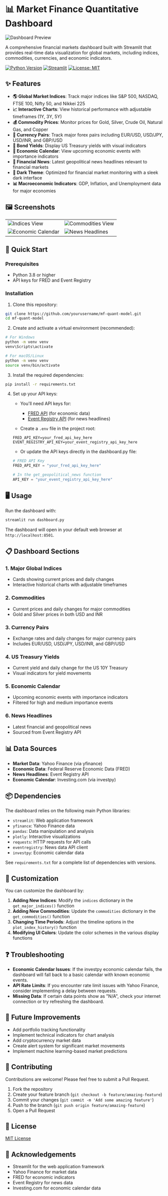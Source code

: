 # 📊 Market Finance Quantitative Dashboard

![Dashboard Preview](https://via.placeholder.com/800x400?text=Market+Finance+Dashboard+Preview)

A comprehensive financial markets dashboard built with Streamlit that provides real-time data visualization for global markets, including indices, commodities, currencies, and economic indicators.

[![Python Version](https://img.shields.io/badge/python-3.8%2B-blue)](https://www.python.org/downloads/)
[![Streamlit](https://img.shields.io/badge/Streamlit-1.31.0-FF4B4B)](https://streamlit.io/)
[![License: MIT](https://img.shields.io/badge/License-MIT-yellow.svg)](https://opensource.org/licenses/MIT)

## ✨ Features

- **🌎 Global Market Indices**: Track major indices like S&P 500, NASDAQ, FTSE 100, Nifty 50, and Nikkei 225
- **📈 Interactive Charts**: View historical performance with adjustable timeframes (1Y, 3Y, 5Y)
- **💰 Commodity Prices**: Monitor prices for Gold, Silver, Crude Oil, Natural Gas, and Copper
- **💱 Currency Pairs**: Track major forex pairs including EUR/USD, USD/JPY, USD/INR, and GBP/USD
- **📝 Bond Yields**: Display US Treasury yields with visual indicators
- **📅 Economic Calendar**: View upcoming economic events with importance indicators
- **📰 Financial News**: Latest geopolitical news headlines relevant to financial markets
- **🌙 Dark Theme**: Optimized for financial market monitoring with a sleek dark interface
- **📊 Macroeconomic Indicators**: GDP, Inflation, and Unemployment data for major economies

## 🖼️ Screenshots

<table>
  <tr>
    <td><img src="https://via.placeholder.com/400x200?text=Indices+View" alt="Indices View"/></td>
    <td><img src="https://via.placeholder.com/400x200?text=Commodities+View" alt="Commodities View"/></td>
  </tr>
  <tr>
    <td><img src="https://via.placeholder.com/400x200?text=Economic+Calendar" alt="Economic Calendar"/></td>
    <td><img src="https://via.placeholder.com/400x200?text=News+Headlines" alt="News Headlines"/></td>
  </tr>
</table>

## 🚀 Quick Start

### Prerequisites

- Python 3.8 or higher
- API keys for FRED and Event Registry

### Installation

1. Clone this repository:
```bash
git clone https://github.com/yourusername/mf-quant-model.git
cd mf-quant-model
```

2. Create and activate a virtual environment (recommended):
```bash
# For Windows
python -m venv venv
venv\Scripts\activate

# For macOS/Linux
python -m venv venv
source venv/bin/activate
```

3. Install the required dependencies:
```bash
pip install -r requirements.txt
```

4. Set up your API keys:
   - You'll need API keys for:
     - [FRED API](https://fred.stlouisfed.org/docs/api/api_key.html) (for economic data)
     - [Event Registry API](https://eventregistry.org/documentation/api) (for news headlines)
   
   - Create a `.env` file in the project root:
   ```
   FRED_API_KEY=your_fred_api_key_here
   EVENT_REGISTRY_API_KEY=your_event_registry_api_key_here
   ```
   
   - Or update the API keys directly in the dashboard.py file:
   ```python
   # FRED API Key
   FRED_API_KEY = "your_fred_api_key_here"
   
   # In the get_geopolitical_news function
   API_KEY = "your_event_registry_api_key_here"
   ```

## 🖥️ Usage

Run the dashboard with:
```bash
streamlit run dashboard.py
```

The dashboard will open in your default web browser at `http://localhost:8501`.

## 📋 Dashboard Sections

### 1. Major Global Indices
- Cards showing current prices and daily changes
- Interactive historical charts with adjustable timeframes
   
### 2. Commodities
- Current prices and daily changes for major commodities
- Gold and Silver prices in both USD and INR
   
### 3. Currency Pairs
- Exchange rates and daily changes for major currency pairs
- Includes EUR/USD, USD/JPY, USD/INR, and GBP/USD
   
### 4. US Treasury Yields
- Current yield and daily change for the US 10Y Treasury
- Visual indicators for yield movements
   
### 5. Economic Calendar
- Upcoming economic events with importance indicators
- Filtered for high and medium importance events
   
### 6. News Headlines
- Latest financial and geopolitical news
- Sourced from Event Registry API

## 📊 Data Sources

- **Market Data**: Yahoo Finance (via yfinance)
- **Economic Data**: Federal Reserve Economic Data (FRED)
- **News Headlines**: Event Registry API
- **Economic Calendar**: Investing.com (via investpy)

## 📦 Dependencies

The dashboard relies on the following main Python libraries:
- `streamlit`: Web application framework
- `yfinance`: Yahoo Finance data
- `pandas`: Data manipulation and analysis
- `plotly`: Interactive visualizations
- `requests`: HTTP requests for API calls
- `eventregistry`: News data API client
- `investpy`: Economic calendar data

See `requirements.txt` for a complete list of dependencies with versions.

## 🔧 Customization

You can customize the dashboard by:

1. **Adding New Indices**: Modify the `indices` dictionary in the `get_major_indices()` function
2. **Adding New Commodities**: Update the `commodities` dictionary in the `get_commodities()` function
3. **Changing Time Periods**: Adjust the timeline options in the `plot_index_history()` function
4. **Modifying UI Colors**: Update the color schemes in the various display functions

## ❓ Troubleshooting

- **Economic Calendar Issues**: If the investpy economic calendar fails, the dashboard will fall back to a basic calendar with known economic events.
- **API Rate Limits**: If you encounter rate limit issues with Yahoo Finance, consider implementing a delay between requests.
- **Missing Data**: If certain data points show as "N/A", check your internet connection or try refreshing the dashboard.

## 🔄 Future Improvements

- Add portfolio tracking functionality
- Implement technical indicators for chart analysis
- Add cryptocurrency market data
- Create alert system for significant market movements
- Implement machine learning-based market predictions

## 👥 Contributing

Contributions are welcome! Please feel free to submit a Pull Request.

1. Fork the repository
2. Create your feature branch (`git checkout -b feature/amazing-feature`)
3. Commit your changes (`git commit -m 'Add some amazing feature'`)
4. Push to the branch (`git push origin feature/amazing-feature`)
5. Open a Pull Request

## 📄 License

[MIT License](LICENSE)

## 🙏 Acknowledgements

- Streamlit for the web application framework
- Yahoo Finance for market data
- FRED for economic indicators
- Event Registry for news data
- Investing.com for economic calendar data 
